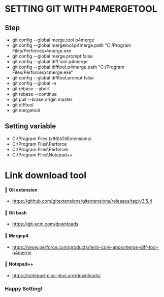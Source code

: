 # SETTING GIT WITH P4MERGETOOL
## Step
- git config --global merge.tool p4merge
- git config --global mergetool.p4merge.path "C:/Program Files/Perforce/p4merge.exe
- git config --global merge.prompt false
- git config --global diff.tool p4merge
- git config --global difftool.p4merge.path "C:/Program Files/Perforce/p4merge.exe"
- git config --global difftool.prompt false
- git config --global -e
- git rebase --abort
- git rebase --continue 
- git pull --brase origin master 
- git difftool
- git mergetool 
## Setting variable 
- C:\Program Files (x86)\GitExtensions\
- C:\Program Files\Perforce
- C:\Program Files\Perforce\
- C:\Program Files\Notepad++

# Link download tool
#### 🤝 Git extension 
- https://github.com/gitextensions/gitextensions/releases/tag/v3.5.4
#### 🤝 Git bash 
- https://git-scm.com/downloads
#### 🤝 Mergep4 
- https://www.perforce.com/products/helix-core-apps/merge-diff-tool-p4merge
#### 🤝 Notepad++ 
- https://notepad-plus-plus.org/downloads/

### Happy Setting!
